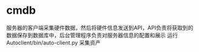 # cmdb
服务器的客户端采集硬件数据，然后将硬件信息发送到API，API负责将获取到的数据保存到数据库中，后台管理程序负责对服务器信息的配置和展示
运行Autoclient/bin/auto-client.py 采集资产

